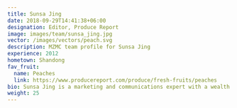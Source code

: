 ```yaml
---
title: Sunsa Jing
date: 2018-09-29T14:41:38+06:00
designation: Editor, Produce Report
image: images/team/sunsa_jing.jpg
vector: /images/vectors/peach.svg
description: MZMC team profile for Sunsa Jing
experience: 2012
hometown: Shandong
fav_fruit:
  name: Peaches
  link: https://www.producereport.com/produce/fresh-fruits/peaches
bio: Sunsa Jing is a marketing and communications expert with a wealth of experience in brand planning and copywriting for advertising campaigns. Before joining MZMC in 2020 as editor of the Chinese-language edition of *Produce Report*, she worked with advertising agencies and served as the executive editor of a leading beer industry magazine. Sunsa oversees content and publishing decisions to ensure that *Produce Report*’s China readers can keep their fingers on the pulse of domestic and international market trends and developments. In addition to her role as editor, she also conducts interviews, writes news reports, and manages social media accounts for clients of both *Produce Report* and MZMC. Sunsa is a BJCP-certified beer judge, and she holds a beer sommelier occupational qualification certificate from China’s Ministry of Human Resources and Social Security.
weight: 25
---
```

